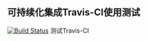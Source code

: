 可持续化集成Travis-CI使用测试
-----------------------------
[![Build Status](https://travis-ci.org/troubleman/test_travis_ci.svg?branch=master)](https://travis-ci.org/troubleman/test_travis_ci)
测试Travis-CI
